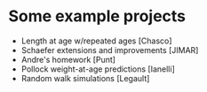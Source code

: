 # Some example projects
  * Length at age w/repeated ages [Chasco]
  * Schaefer extensions and improvements [JIMAR]
  * Andre's homework [Punt]
  * Pollock weight-at-age predictions [Ianelli]
  * Random walk simulations [Legault]
